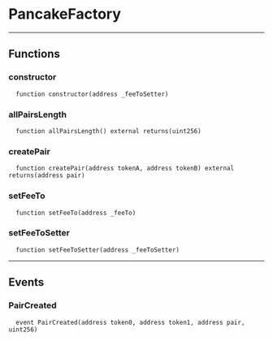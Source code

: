 # PancakeFactory




___

## Functions

### constructor

```solidity
  function constructor(address _feeToSetter)
```




### allPairsLength

```solidity
  function allPairsLength() external returns(uint256)
```




### createPair

```solidity
  function createPair(address tokenA, address tokenB) external returns(address pair)
```




### setFeeTo

```solidity
  function setFeeTo(address _feeTo)
```




### setFeeToSetter

```solidity
  function setFeeToSetter(address _feeToSetter)
```





___

## Events

### PairCreated

```solidity
  event PairCreated(address token0, address token1, address pair, uint256)
```



